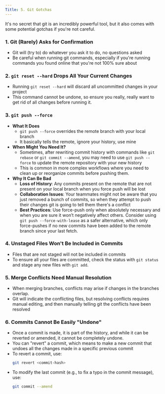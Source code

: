 ```yaml
---
Title: 5. Git Gotchas
---
```


It's no secret that git is an incredibly powerful tool, but it also comes with some potential gotchas if you're not careful.

### 1. Git (Rarely) Asks for Confirmation
  - Git will (try to) do whatever you ask it to do, no questions asked
  - Be careful when running git commands, especially if you're running commands you found online that you're not 100% sure about

### 2. `git reset --hard` Drops All Your Current Changes
- Running `git reset --hard` will discard all uncommitted changes in your project
- This command cannot be undone, so ensure you really, really want to get rid of all changes before running it.

### 3. `git push --force`
- **What It Does**
  - `git push --force` overrides the remote branch with your local branch
  - It basically tells the remote, ignore your history, use mine
- **When Might You Need It?**
  - Sometimes, after rewriting commit history with commands like `git rebase` or `git commit --amend`, you may need to use `git push --force` to update the remote repository with your new history
  - This is common in more complex workflows where you need to clean up or reorganize commits before pushing them.
- **Why It Can Be Bad**
  - **Loss of History**: Any commits present on the remote that are not present on your local branch when you force push will be lost
  - **Collaboration Issues**: Your teammates might not be aware that you just removed a bunch of commits, so when they attempt to push their changes git is going to tell them there's a conflict
  - **Best Practices**: Use force-push only when absolutely necessary and when you are sure it won’t negatively affect others. Consider using `git push --force-with-lease` as a safer alternative, which only force-pushes if no new commits have been added to the remote branch since your last fetch.

### 4. Unstaged Files Won't Be Included in Commits
- Files that are not staged will not be included in commits
- To ensure all your files are committed, check the status with `git status` and stage any new files with `git add`.

### 5. Merge Conflicts Need Manual Resolution
- When merging branches, conflicts may arise if changes in the branches overlap.
- Git will indicate the conflicting files, but resolving conflicts requires manual editing, and then manually telling git the conflicts have been resolved

### 6. Commits Cannot Be Easily "Undone"
- Once a commit is made, it is part of the history, and while it can be reverted or amended, it cannot be completely undone.
- You can "revert" a commit, which means to make a new commit that undoes all the changes made in a specific previous commit
- To revert a commit, use:
  ```bash
  git revert <commit-hash>
  ```
- To modify the last commit (e.g., to fix a typo in the commit message), use:
  ```bash
  git commit --amend
  ```

